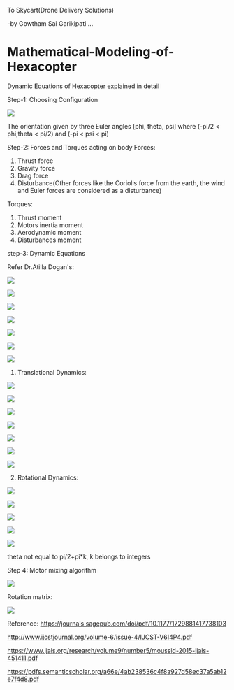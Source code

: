 To Skycart(Drone Delivery Solutions)

-by Gowtham Sai Garikipati
...
# Mathematical-Modeling-of-Hexacopter
Dynamic Equations of Hexacopter explained in detail

Step-1: Choosing Configuration

![](Images/hex_config.png)

The orientation given by three Euler angles [phi, theta, psi] where (-pi/2 < phi,theta < pi/2) and (-pi < psi < pi)

Step-2: Forces and Torques acting on body
Forces:
1) Thrust force
2) Gravity force
3) Drag force
4) Disturbance(Other forces like the Coriolis force from the earth, the wind and Euler forces are considered as a disturbance)

Torques:
1) Thrust moment 
2) Motors inertia moment
3) Aerodynamic moment
4) Disturbances moment

step-3: Dynamic Equations

Refer Dr.Atilla Dogan's: 

![](Images/Moment1.png)

![](Images/TDandRD.png)

![](Images/Epsilon.png)

![](Images/Khai.png)

![](Images/U.png)

![](Images/sideslip.png)

![](Images/windtobody.png)


1) Translational Dynamics:

![](Images/Force.png)

![](Images/Force1.png)

![](Images/Force2.png)

![](Images/Force4.png)

![](Images/Force6.png)

![](Images/TD.png)

![](Images/TD1.png)

2) Rotational Dynamics:

![](Images/moment2.png)

![](Images/moment3.png)

![](Images/moment4.png)

![](Images/moment5.png)

![](Images/rotmatrixforangularvel.png)

theta not equal to pi/2+pi*k, k belongs to integers

Step 4: Motor mixing algorithm

![](Images/motormix.png)

Rotation matrix:

![](Images/R_matrix.png)

Reference: https://journals.sagepub.com/doi/pdf/10.1177/1729881417738103

http://www.ijcstjournal.org/volume-6/issue-4/IJCST-V6I4P4.pdf

https://www.ijais.org/research/volume9/number5/moussid-2015-ijais-451411.pdf

https://pdfs.semanticscholar.org/a66e/4ab238536c4f8a927d58ec37a5ab12e7f4d8.pdf
